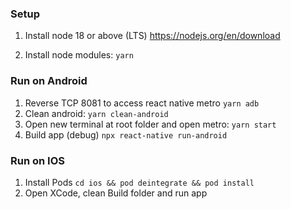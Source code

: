### Setup

1. Install node 18 or above (LTS) https://nodejs.org/en/download

2. Install node modules: `yarn`

### Run on Android

1. Reverse TCP 8081 to access react native metro `yarn adb`
2. Clean android: `yarn clean-android`
3. Open new terminal at root folder and open metro: `yarn start`
4. Build app (debug) `npx react-native run-android`

### Run on IOS

1. Install Pods `cd ios && pod deintegrate && pod install`
2. Open XCode, clean Build folder and run app
